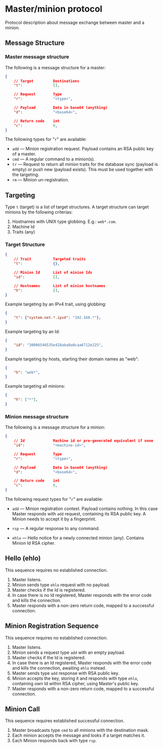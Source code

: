 # Master/minion protocol

Protocol description about message exchange between master and a minion.

## Message Structure

### Master message structure

The following is a message structure for a master:

```json
{
    // Target         Destinations
    "t":              [],

    // Request        Type
    "r":              "<type>",

    // Payload        Data in base64 (anything)
    "d":              "<base64>",

    // Return code    int
    "c":              0,
}
```

The following types for "`r`" are available:

- `add` — Minion registration request. Payload contains an RSA public key of a master.
- `cmd` — A regular command to a minion(s).
- `tr` — Request to return all minion traits for the database sync (payload is empty)
or push new (payload exists). This must be used together with the targeting.
- `rm` — Minion un-registration.

## Targeting

Type `t` (target) is a list of target structures. A target structure can target minions
by the following criterias:

1. Hostnames with UNIX type globbing. E.g.: `web*.com`.
2. Machine Id
3. Traits (any)

### Target Structure

```json
{
    // Trait          Targeted traits
    "t":              {},

    // Minion Id      List of minion Ids
    "id":             [],

    // Hostnames      List of minion hostnames
    "h":              [],
}
```

Example targeting by an IPv4 trait, using globbing:

```json
{
    "t": {"system.net.*.ipv4": "192.168.*"},
}
```

Example targeting by an Id:

```json
{
    "id": "30006546535e428aba0a0caa6712e225",
}
```

Example targeting by hosts, starting their domain names as "web":

```json
{
    "h": "web*",
}
```

Example targeting all minions:

```json
{
    "h": ["*"],
}
```

### Minion message structure

The following is a message structure for a minion:

```json
{
    // Id             Machine id or pre-generated equivalent if none
    "id":             "<machine-id>",

    // Request        Type
    "r":              "<type>",

    // Payload        Data in base64 (anything)
    "d":              "<base64>",

    // Return code    int
    "c":              0,
}
```

The following request types for "`r`" are available:

- `add` — Minion registration context. Payload contains nothing.
  In this case Master responds with `add` request, containing its RSA public key.
  A Minion needs to accept it by a fingerprint.

- `rsp` — A regular response to any command.
- `ehlo` — Hello notice for a newly connected minion (any). Contains Minion Id RSA cipher.

## Hello (ehlo)

This sequence requires no established connection.

1. Master listens.
2. Minion sends type `ehlo` request with no payload.
3. Master checks if the Id is registered.
4. In case there is no Id registered, Master responds with the error code and kills
the connection.
5. Master responds with a non-zero return code, mapped to a successful connection.

## Minion Registration Sequence

This sequence requires no established connection.

1. Master listens.
2. Minion sends a request type `add` with an empty payload.
3. Master checks if the Id is registered.
4. In case there is an Id registered, Master responds with the error code and kills
the connection, awaiting `ehlo` instead.
5. Master sends type `add` response with RSA public key.
6. Minion accepts the key, storing it and responds with type `ehlo`, containing own
Id within RSA cipher, using Master's public key.
7. Master responds with a non-zero return code, mapped to a successful connection.

## Minion Call

This sequence requires established successful connection.

1. Master broadcasts type `cmd` to all minions with the destination mask.
2. Each minion accepts the message and looks if a target matches it.
3. Each Minion responds back with type `rsp`.
